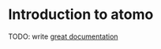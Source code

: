 # Introduction to atomo

TODO: write [great documentation](http://jacobian.org/writing/what-to-write/)
